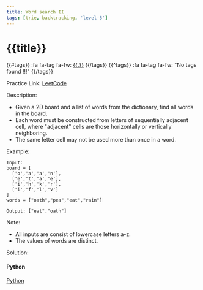 ```yaml
---
title: Word search II
tags: [trie, backtracking, 'level-5']
---
```


# {{title}}

{{#tags}}
:fa fa-tag fa-fw: [{{.}}]({{tagspath}}/{{.}})
{{/tags}}
{{^tags}}
:fa fa-tag fa-fw: "No tags found !!!"
{{/tags}}

Practice Link: [LeetCode](https://leetcode.com/problems/word-search-ii/)

Description:

- Given a 2D board and a list of words from the dictionary, find all words in the board.
- Each word must be constructed from letters of sequentially adjacent cell, where "adjacent" cells are those horizontally or vertically neighboring.
- The same letter cell may not be used more than once in a word.

Example:

```text
Input:
board = [
  ['o','a','a','n'],
  ['e','t','a','e'],
  ['i','h','k','r'],
  ['i','f','l','v']
]
words = ["oath","pea","eat","rain"]

Output: ["eat","oath"]
```

Note:

- All inputs are consist of lowercase letters a-z.
- The values of words are distinct.

Solution:

<!-- tabs:start -->
#### **Python**

[Python](../pycode/trie/word-search-ii.py ':include :type=code')
<!-- tabs:end -->
